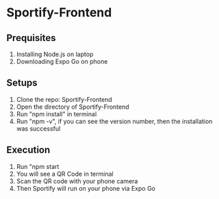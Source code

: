 # Sportify-Frontend

## Prequisites
1. Installing Node.js on laptop
2. Downloading Expo Go on phone

## Setups
1. Clone the repo: Sportify-Frontend
2. Open the directory of Sportify-Frontend
3. Run "npm install" in terminal
4. Run "npm -v", if you can see the version number, then the installation was successful

## Execution
1. Run "npm start
2. You will see a QR Code in terminal
3. Scan the QR code with your phone camera
4. Then Sportify will run on your phone via Expo Go
